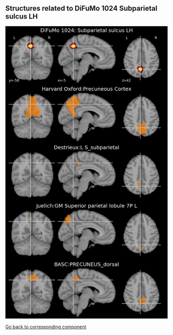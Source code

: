 


## Structures related to DiFuMo 1024 Subparietal sulcus LH

![128](128.jpg "Structures related to DiFuMo 1024 Subparietal sulcus LH")

[Go back to corresponding component](https://parietal-inria.github.io/DiFuMo/1024/html/128.html)